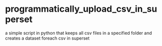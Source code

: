 # programmatically_upload_csv_in_superset
a simple script in python that keeps all csv files in a specified folder and creates a dataset foreach csv in superset
